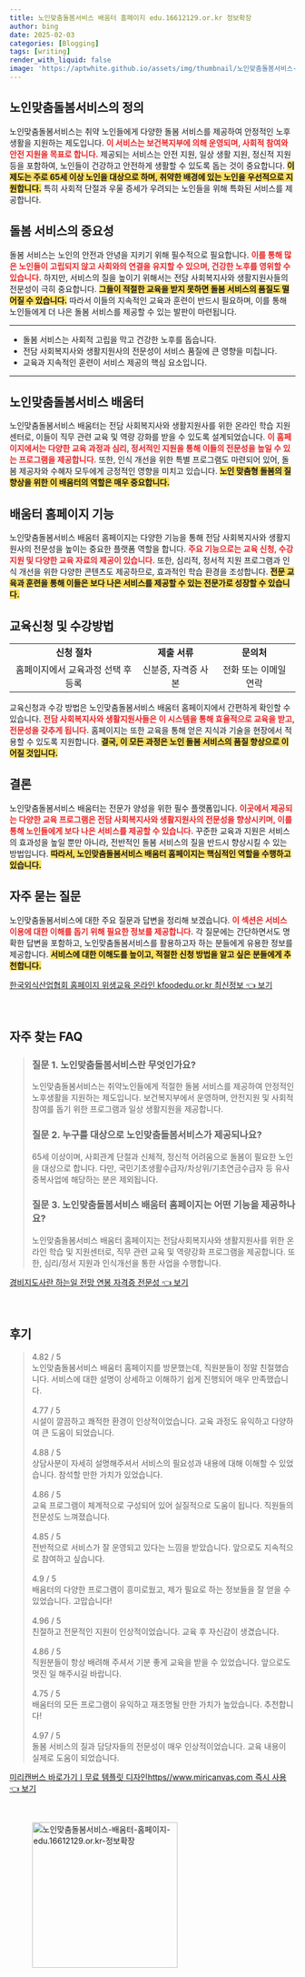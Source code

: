 ```yaml
---
title: 노인맞춤돌봄서비스 배움터 홈페이지 edu.16612129.or.kr 정보확장
author: bing
date: 2025-02-03
categories: [Blogging]
tags: [writing]
render_with_liquid: false
image: 'https://aptwhite.github.io/assets/img/thumbnail/노인맞춤돌봄서비스-배움터-홈페이지-edu.16612129.or.kr-정보확장.webp'
---
```



<h2 id='노인맞춤돌봄서비스의 정의'>노인맞춤돌봄서비스의 정의</h2>

<p>노인맞춤돌봄서비스는 취약 노인들에게 다양한 돌봄 서비스를 제공하여 안정적인 노후 생활을 지원하는 제도입니다. <b><span style="color: #ee2323;">이 서비스는 보건복지부에 의해 운영되며, 사회적 참여와 안전 지원을 목표로 합니다.</span></b> 제공되는 서비스는 안전 지원, 일상 생활 지원, 정신적 지원 등을 포함하여, 노인들이 건강하고 안전하게 생활할 수 있도록 돕는 것이 중요합니다. <b><span style="background-color: #ffe066;">이 제도는 주로 65세 이상 노인을 대상으로 하며, 취약한 배경에 있는 노인을 우선적으로 지원합니다.</span></b> 특히 사회적 단절과 우울 증세가 우려되는 노인들을 위해 특화된 서비스를 제공합니다.</p>

<h2 id='돌봄 서비스의 중요성'>돌봄 서비스의 중요성</h2>

<p>돌봄 서비스는 노인의 안전과 안녕을 지키기 위해 필수적으로 필요합니다. <b><span style="color: #ee2323;">이를 통해 많은 노인들이 고립되지 않고 사회와의 연결을 유지할 수 있으며, 건강한 노후를 영위할 수 있습니다.</span></b> 하지만, 서비스의 질을 높이기 위해서는 전담 사회복지사와 생활지원사들의 전문성이 극히 중요합니다. <b><span style="background-color: #ffe066;">그들이 적절한 교육을 받지 못하면 돌봄 서비스의 품질도 떨어질 수 있습니다.</span></b> 따라서 이들의 지속적인 교육과 훈련이 반드시 필요하며, 이를 통해 노인들에게 더 나은 돌봄 서비스를 제공할 수 있는 발판이 마련됩니다.</p>

<hr />

<ul>
    <li>돌봄 서비스는 사회적 고립을 막고 건강한 노후를 돕습니다.</li>
    <li>전담 사회복지사와 생활지원사의 전문성이 서비스 품질에 큰 영향을 미칩니다.</li>
    <li>교육과 지속적인 훈련이 서비스 제공의 핵심 요소입니다.</li>
</ul>

<hr />

<h2 id='노인맞춤돌봄서비스 배움터'>노인맞춤돌봄서비스 배움터</h2>

<p>노인맞춤돌봄서비스 배움터는 전담 사회복지사와 생활지원사를 위한 온라인 학습 지원센터로, 이들이 직무 관련 교육 및 역량 강화를 받을 수 있도록 설계되었습니다. <b><span style="color: #ee2323;">이 홈페이지에서는 다양한 교육 과정과 심리, 정서적인 지원을 통해 이들의 전문성을 높일 수 있는 프로그램을 제공합니다.</span></b> 또한, 인식 개선을 위한 특별 프로그램도 마련되어 있어, 돌봄 제공자와 수혜자 모두에게 긍정적인 영향을 미치고 있습니다. <b><span style="background-color: #ffe066;">노인 맞춤형 돌봄의 질 향상을 위한 이 배움터의 역할은 매우 중요합니다.</span></b></p>

<h2 id='배움터 홈페이지 기능'>배움터 홈페이지 기능</h2>

<p>노인맞춤돌봄서비스 배움터 홈페이지는 다양한 기능을 통해 전담 사회복지사와 생활지원사의 전문성을 높이는 중요한 플랫폼 역할을 합니다. <b><span style="color: #ee2323;">주요 기능으로는 교육 신청, 수강 지원 및 다양한 교육 자료의 제공이 있습니다.</span></b> 또한, 심리적, 정서적 지원 프로그램과 인식 개선을 위한 다양한 콘텐츠도 제공하므로, 효과적인 학습 환경을 조성합니다. <b><span style="background-color: #ffe066;">전문 교육과 훈련을 통해 이들은 보다 나은 서비스를 제공할 수 있는 전문가로 성장할 수 있습니다.</span></b></p>

<h2 id='교육신청 및 수강방법'>교육신청 및 수강방법</h2>

<table>
    <tr>
        <td style="text-align: center; height: 17px;"><b>신청 절차</b></td>
        <td style="text-align: center; height: 17px;"><b>제출 서류</b></td>
        <td style="text-align: center; height: 17px;"><b>문의처</b></td>
    </tr>
    <tr>
        <td style="text-align: center; height: 17px;">홈페이지에서 교육과정 선택 후 등록</td>
        <td style="text-align: center; height: 17px;">신분증, 자격증 사본</td>
        <td style="text-align: center; height: 17px;">전화 또는 이메일 연락</td>
    </tr>
</table>

<p>교육신청과 수강 방법은 노인맞춤돌봄서비스 배움터 홈페이지에서 간편하게 확인할 수 있습니다. <b><span style="color: #ee2323;">전담 사회복지사와 생활지원사들은 이 시스템을 통해 효율적으로 교육을 받고, 전문성을 갖추게 됩니다.</span></b> 홈페이지는 또한 교육을 통해 얻은 지식과 기술을 현장에서 적용할 수 있도록 지원합니다. <b><span style="background-color: #ffe066;">결국, 이 모든 과정은 노인 돌봄 서비스의 품질 향상으로 이어질 것입니다.</span></b></p>

<h2 id='결론'>결론</h2>

<p>노인맞춤돌봄서비스 배움터는 전문가 양성을 위한 필수 플랫폼입니다. <b><span style="color: #ee2323;">이곳에서 제공되는 다양한 교육 프로그램은 전담 사회복지사와 생활지원사의 전문성을 향상시키며, 이를 통해 노인들에게 보다 나은 서비스를 제공할 수 있습니다.</span></b> 꾸준한 교육과 지원은 서비스의 효과성을 높일 뿐만 아니라, 전반적인 돌봄 서비스의 질을 반드시 향상시킬 수 있는 방법입니다. <b><span style="background-color: #ffe066;">따라서, 노인맞춤돌봄서비스 배움터 홈페이지는 핵심적인 역할을 수행하고 있습니다.</span></b></p>

<h2 id='자주 묻는 질문'>자주 묻는 질문</h2>

<p>노인맞춤돌봄서비스에 대한 주요 질문과 답변을 정리해 보겠습니다. <b><span style="color: #ee2323;">이 섹션은 서비스 이용에 대한 이해를 돕기 위해 필요한 정보를 제공합니다.</span></b> 각 질문에는 간단하면서도 명확한 답변을 포함하고, 노인맞춤돌봄서비스를 활용하고자 하는 분들에게 유용한 정보를 제공합니다. <b><span style="background-color: #ffe066;">서비스에 대한 이해도를 높이고, 적절한 신청 방법을 알고 싶은 분들에게 추천합니다.</span></b></p>


<p><a class="click-button" title="한국외식산업협회 홈페이지 위생교육 온라인 kfoodedu.or.kr 최신정보" href="https://aptwhite.github.io/posts/%ED%95%9C%EA%B5%AD%EC%99%B8%EC%8B%9D%EC%82%B0%EC%97%85%ED%98%91%ED%9A%8C-%ED%99%88%ED%8E%98%EC%9D%B4%EC%A7%80-%EC%9C%84%EC%83%9D%EA%B5%90%EC%9C%A1-%EC%98%A8%EB%9D%BC%EC%9D%B8-kfoodedu.or.kr-%EC%B5%9C%EC%8B%A0%EC%A0%95%EB%B3%B4/" rel="dofollow">한국외식산업협회 홈페이지 위생교육 온라인 kfoodedu.or.kr 최신정보 👈 보기</a></p><br>
<h2 id='자주_찾는_FAQ'>자주 찾는 FAQ</h2>
<div itemscope="" itemtype="https://schema.org/FAQPage">
<blockquote>
<div itemscope="" itemprop="mainEntity" itemtype="https://schema.org/Question">
<h3 itemprop="name">질문 1. 노인맞춤돌봄서비스란 무엇인가요?</h3>
<div itemscope="" itemprop="acceptedAnswer" itemtype="https://schema.org/Answer">
<span itemprop="text">
<p>노인맞춤돌봄서비스는 취약노인들에게 적절한 돌봄 서비스를 제공하여 안정적인 노후생활을 지원하는 제도입니다. 보건복지부에서 운영하며, 안전지원 및 사회적 참여를 돕기 위한 프로그램과 일상 생활지원을 제공합니다.</p>
</span>
</div>
</div>
<div itemscope="" itemprop="mainEntity" itemtype="https://schema.org/Question">
<h3 itemprop="name">질문 2. 누구를 대상으로 노인맞춤돌봄서비스가 제공되나요?</h3>
<div itemscope="" itemprop="acceptedAnswer" itemtype="https://schema.org/Answer">
<span itemprop="text">
<p>65세 이상이며, 사회관계 단절과 신체적, 정신적 어려움으로 돌봄이 필요한 노인을 대상으로 합니다. 다만, 국민기초생활수급자/차상위/기초연금수급자 등 유사중복사업에 해당하는 분은 제외됩니다.</p>
</span>
</div>
</div>
<div itemscope="" itemprop="mainEntity" itemtype="https://schema.org/Question">
<h3 itemprop="name">질문 3. 노인맞춤돌봄서비스 배움터 홈페이지는 어떤 기능을 제공하나요?</h3>
<div itemscope="" itemprop="acceptedAnswer" itemtype="https://schema.org/Answer">
<span itemprop="text">
<p>노인맞춤돌봄서비스 배움터 홈페이지는 전담사회복지사와 생활지원사를 위한 온라인 학습 및 지원센터로, 직무 관련 교육 및 역량강화 프로그램을 제공합니다. 또한, 심리/정서 지원과 인식개선을 통한 사업을 수행합니다.</p>
</span>
</div>
</div>
</blockquote>
</div>
<p><a class="click-button" title="경비지도사란 하는일 전망 연봉 자격증 전문성" href="https://aptwhite.github.io/posts/%EA%B2%BD%EB%B9%84%EC%A7%80%EB%8F%84%EC%82%AC%EB%9E%80-%ED%95%98%EB%8A%94%EC%9D%BC-%EC%A0%84%EB%A7%9D-%EC%97%B0%EB%B4%89-%EC%9E%90%EA%B2%A9%EC%A6%9D-%EC%A0%84%EB%AC%B8%EC%84%B1/" rel="dofollow">경비지도사란 하는일 전망 연봉 자격증 전문성 👈 보기</a></p><br>
<h2 id='후기'>후기</h2>
<div itemscope itemtype="https://schema.org/Product">
  <blockquote>
  <div itemprop="review" itemscope itemtype="https://schema.org/Review">
      <div itemprop="reviewRating" itemscope itemtype="https://schema.org/Rating"> <span itemprop="ratingValue">4.82</span> / <span itemprop="bestRating">5</span> </div>
      <span itemprop="reviewBody">노인맞춤돌봄서비스 배움터 홈페이지를 방문했는데, 직원분들이 정말 친절했습니다. 서비스에 대한 설명이 상세하고 이해하기 쉽게 진행되어 매우 만족했습니다.</span>
  </div>
  <br>
  <div itemprop="review" itemscope itemtype="https://schema.org/Review">
      <div itemprop="reviewRating" itemscope itemtype="https://schema.org/Rating"> <span itemprop="ratingValue">4.77</span> / <span itemprop="bestRating">5</span> </div>
      <span itemprop="reviewBody">시설이 깔끔하고 쾌적한 환경이 인상적이었습니다. 교육 과정도 유익하고 다양하여 큰 도움이 되었습니다.</span>
  </div>
  <br>
  <div itemprop="review" itemscope itemtype="https://schema.org/Review">
      <div itemprop="reviewRating" itemscope itemtype="https://schema.org/Rating"> <span itemprop="ratingValue">4.88</span> / <span itemprop="bestRating">5</span> </div>
      <span itemprop="reviewBody">상담사분이 자세히 설명해주셔서 서비스의 필요성과 내용에 대해 이해할 수 있었습니다. 참석할 만한 가치가 있었습니다.</span>
  </div>
  <br>
  <div itemprop="review" itemscope itemtype="https://schema.org/Review">
      <div itemprop="reviewRating" itemscope itemtype="https://schema.org/Rating"> <span itemprop="ratingValue">4.86</span> / <span itemprop="bestRating">5</span> </div>
      <span itemprop="reviewBody">교육 프로그램이 체계적으로 구성되어 있어 실질적으로 도움이 됩니다. 직원들의 전문성도 느껴졌습니다.</span>
  </div>
  <br>
  <div itemprop="review" itemscope itemtype="https://schema.org/Review">
      <div itemprop="reviewRating" itemscope itemtype="https://schema.org/Rating"> <span itemprop="ratingValue">4.85</span> / <span itemprop="bestRating">5</span> </div>
      <span itemprop="reviewBody">전반적으로 서비스가 잘 운영되고 있다는 느낌을 받았습니다. 앞으로도 지속적으로 참여하고 싶습니다.</span>
  </div>
  <br>
  <div itemprop="review" itemscope itemtype="https://schema.org/Review">
      <div itemprop="reviewRating" itemscope itemtype="https://schema.org/Rating"> <span itemprop="ratingValue">4.9</span> / <span itemprop="bestRating">5</span> </div>
      <span itemprop="reviewBody">배움터의 다양한 프로그램이 흥미로웠고, 제가 필요로 하는 정보들을 잘 얻을 수 있었습니다. 고맙습니다!</span>
  </div>
  <br>
  <div itemprop="review" itemscope itemtype="https://schema.org/Review">
      <div itemprop="reviewRating" itemscope itemtype="https://schema.org/Rating"> <span itemprop="ratingValue">4.96</span> / <span itemprop="bestRating">5</span> </div>
      <span itemprop="reviewBody">친절하고 전문적인 지원이 인상적이었습니다. 교육 후 자신감이 생겼습니다.</span>
  </div>
  <br>
  <div itemprop="review" itemscope itemtype="https://schema.org/Review">
      <div itemprop="reviewRating" itemscope itemtype="https://schema.org/Rating"> <span itemprop="ratingValue">4.86</span> / <span itemprop="bestRating">5</span> </div>
      <span itemprop="reviewBody">직원분들이 항상 배려해 주셔서 기분 좋게 교육을 받을 수 있었습니다. 앞으로도 멋진 일 해주시길 바랍니다.</span>
  </div>
  <br>
  <div itemprop="review" itemscope itemtype="https://schema.org/Review">
      <div itemprop="reviewRating" itemscope itemtype="https://schema.org/Rating"> <span itemprop="ratingValue">4.75</span> / <span itemprop="bestRating">5</span> </div>
      <span itemprop="reviewBody">배움터의 모든 프로그램이 유익하고 재조명될 만한 가치가 높았습니다. 추천합니다!</span>
  </div>
  <br>
  <div itemprop="review" itemscope itemtype="https://schema.org/Review">
      <div itemprop="reviewRating" itemscope itemtype="https://schema.org/Rating"> <span itemprop="ratingValue">4.97</span> / <span itemprop="bestRating">5</span> </div>
      <span itemprop="reviewBody">돌봄 서비스의 질과 담당자들의 전문성이 매우 인상적이었습니다. 교육 내용이 실제로 도움이 되었습니다.</span>
  </div>
  </blockquote>
</div>
<p><a class="click-button" title="미리캔버스 바로가기ㅣ무료 템플릿 디자인https//www.miricanvas.com 즉시 사용" href="https://aptwhite.github.io/posts/%EB%AF%B8%EB%A6%AC%EC%BA%94%EB%B2%84%EC%8A%A4-%EB%B0%94%EB%A1%9C%EA%B0%80%EA%B8%B0%E3%85%A3%EB%AC%B4%EB%A3%8C-%ED%85%9C%ED%94%8C%EB%A6%BF-%EB%94%94%EC%9E%90%EC%9D%B8httpswww.miricanvas.com-%EC%A6%89%EC%8B%9C-%EC%82%AC%EC%9A%A9/" rel="dofollow">미리캔버스 바로가기ㅣ무료 템플릿 디자인https//www.miricanvas.com 즉시 사용 👈 보기</a></p><br>
<figure class="image"><img src="https://aptwhite.github.io/assets/img/thumbnail/노인맞춤돌봄서비스-배움터-홈페이지-edu.16612129.or.kr-정보확장.webp" alt="노인맞춤돌봄서비스-배움터-홈페이지-edu.16612129.or.kr-정보확장" width="256" height="256"></figure>